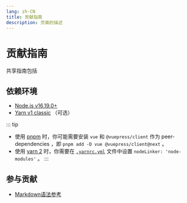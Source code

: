 ```yaml
---
lang: zh-CN
title: 贡献指南
description: 页面的描述
---
```


# 贡献指南

共享指南包括



## 依赖环境

- [Node.js v16.19.0+](https://nodejs.org/)
- [Yarn v1 classic](https://classic.yarnpkg.com/zh-Hans/) （可选）

::: tip

- 使用 [pnpm](https://pnpm.io/zh/) 时，你可能需要安装 `vue` 和 `@vuepress/client` 作为 peer-dependencies ，即 `pnpm add -D vue @vuepress/client@next` 。
- 使用 [yarn 2](https://yarnpkg.com/) 时，你需要在 [`.yarnrc.yml`](https://yarnpkg.com/configuration/yarnrc#nodeLinker) 文件中设置 `nodeLinker: 'node-modules'` 。
  :::

## 参与贡献
- [Markdown语法参考](https://v2.vuepress.vuejs.org/zh/guide/markdown.html)